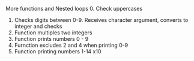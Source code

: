 More functions and Nested loops
0. Check uppercases
1. Checks digits between 0-9. Receives character argument, converts to integer and checks
2. Function multiples two integers
3. Function prints numbers 0 - 9
4. Furnction excludes 2 and 4 when printing 0-9
5. Function printing numbers 1-14 x10

